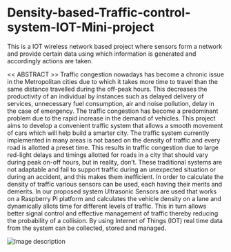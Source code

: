 # Density-based-Traffic-control-system-IOT-Mini-project
This is a IOT wireless network based project where sensors form a network and provide certain data using which information is generated and accordingly actions are taken.

<< ABSTRACT >>
Traffic congestion nowadays has become a chronic issue in the Metropolitan cities due to which it takes more time to travel than the same distance travelled during the off-peak hours. This decreases the productivity of an individual by instances such as delayed delivery of services, unnecessary fuel consumption, air and noise pollution, delay in the case of emergency. The traffic congestion has become a predominant problem due to the rapid increase in the demand of vehicles. This project aims to develop a convenient traffic system that allows a smooth movement of cars which will help build a smarter city. The traffic system currently implemented in many areas is not based on the density of traffic and every road is allotted a preset time. This results in traffic congestion due to large red-light delays and timings allotted for roads in a city that should vary during peak on-off hours, but in reality, don’t. These traditional systems are not adaptable and fail to support traffic during an unexpected situation or during an accident, and this makes them inefficient. In order to calculate the density of traffic various sensors can be used, each having their merits and demerits. In our proposed system Ultrasonic Sensors are used that works on a Raspberry Pi platform and calculates the vehicle density on a lane and dynamically allots time for different levels of traffic. This in turn allows better signal control and effective management of traffic thereby reducing the probability of a collision. By using Internet of Things (IOT) real time data from the system can be collected, stored and managed.

![Image description]()
